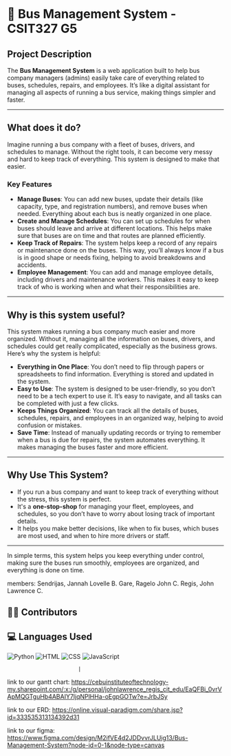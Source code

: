 # 🚌 Bus Management System - CSIT327 G5

## **Project Description**

The **Bus Management System** is a web application built to help bus company managers (admins) easily take care of everything related to buses, schedules, repairs, and employees. It’s like a digital assistant for managing all aspects of running a bus service, making things simpler and faster.

---

## **What does it do?**

Imagine running a bus company with a fleet of buses, drivers, and schedules to manage. Without the right tools, it can become very messy and hard to keep track of everything. This system is designed to make that easier.

### **Key Features**
- **Manage Buses**: You can add new buses, update their details (like capacity, type, and registration numbers), and remove buses when needed. Everything about each bus is neatly organized in one place.
- **Create and Manage Schedules**: You can set up schedules for when buses should leave and arrive at different locations. This helps make sure that buses are on time and that routes are planned efficiently.
- **Keep Track of Repairs**: The system helps keep a record of any repairs or maintenance done on the buses. This way, you’ll always know if a bus is in good shape or needs fixing, helping to avoid breakdowns and accidents.
- **Employee Management**: You can add and manage employee details, including drivers and maintenance workers. This makes it easy to keep track of who is working when and what their responsibilities are.

---

## **Why is this system useful?**

This system makes running a bus company much easier and more organized. Without it, managing all the information on buses, drivers, and schedules could get really complicated, especially as the business grows. Here’s why the system is helpful:

- **Everything in One Place**: You don’t need to flip through papers or spreadsheets to find information. Everything is stored and updated in the system.
- **Easy to Use**: The system is designed to be user-friendly, so you don’t need to be a tech expert to use it. It’s easy to navigate, and all tasks can be completed with just a few clicks.
- **Keeps Things Organized**: You can track all the details of buses, schedules, repairs, and employees in an organized way, helping to avoid confusion or mistakes.
- **Save Time**: Instead of manually updating records or trying to remember when a bus is due for repairs, the system automates everything. It makes managing the buses faster and more efficient.

---

## **Why Use This System?**

- If you run a bus company and want to keep track of everything without the stress, this system is perfect.
- It's a **one-stop-shop** for managing your fleet, employees, and schedules, so you don’t have to worry about losing track of important details.
- It helps you make better decisions, like when to fix buses, which buses are most used, and when to hire more drivers or staff.

---

In simple terms, this system helps you keep everything under control, making sure the buses run smoothly, employees are organized, and everything is done on time.




members:
Sendrijas, Jannah Lovelle B. 
Gare, Ragelo John C.
Regis, John Lawrence C.

## 👨‍💻 Contributors
## 💻 Languages Used

![Python](https://img.shields.io/badge/Python-3776AB?style=for-the-badge&logo=python&logoColor=white)
![HTML](https://img.shields.io/badge/HTML5-E34F26?style=for-the-badge&logo=html5&logoColor=white)
![CSS](https://img.shields.io/badge/CSS3-1572B6?style=for-the-badge&logo=css3&logoColor=white)
![JavaScript](https://img.shields.io/badge/JavaScript-F7DF1E?style=for-the-badge&logo=javascript&logoColor=black)


                           |





link to our gantt chart:
https://cebuinstituteoftechnology-my.sharepoint.com/:x:/g/personal/johnlawrence_regis_cit_edu/EaQFBi_0vrVApMQGTguHb4ABAIY7ljqNPlHHa-oEgpGOTw?e=JrbJSy

link to our ERD:
https://online.visual-paradigm.com/share.jsp?id=333535313134392d31

link to our figma:
https://www.figma.com/design/M2ifVE4d2JDDvvrJLUig13/Bus-Management-System?node-id=0-1&node-type=canvas
